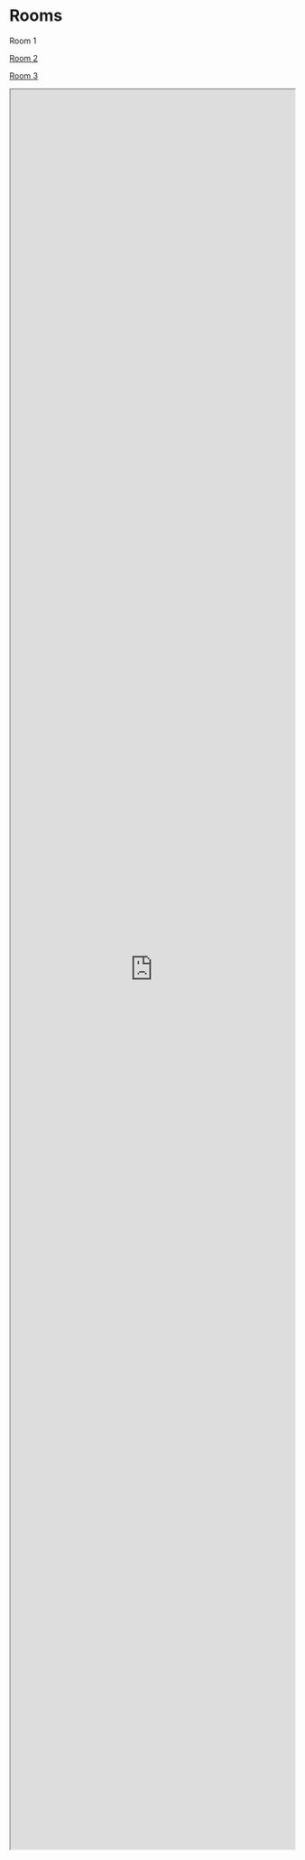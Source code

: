 # Rooms
Room 1

[Room 2](room2.md)

[Room 3](room3.md)

<iframe src="https://meet.jit.si/CoffeeHourRoom1" allow="camera;microphone" style="width:100%; height:80%"></iframe>
